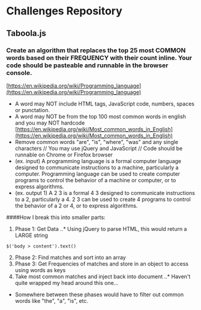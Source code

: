 # Challenges Repository

## Taboola.js
### Create an algorithm that replaces the top 25 most COMMON words based on their FREQUENCY with their count inline. Your code should be pasteable and runnable in the browser console.

[https://en.wikipedia.org/wiki/Programming_language](https://en.wikipedia.org/wiki/Programming_language)
* A word may NOT include HTML tags, JavaScript code, numbers, spaces or punctation.
* A word may NOT be from the top 100 most common words in english and you may NOT hardcode
[https://en.wikipedia.org/wiki/Most_common_words_in_English](https://en.wikipedia.org/wiki/Most_common_words_in_English)
* Remove common words "are", "is", "where", "was" and any single characters
// You may use jQuery and JavaScript
// Code should be runnable on Chrome or Firefox browser
* (ex. input) A programming language is a formal computer language designed to communicate instructions to a machine, particularly a computer. Programming language can be used to create computer programs to control the behavior of a machine or computer, or to express algorithms.
* (ex. output 1) A 2 3 is a formal 4 3 designed to communicate instructions to a 2, particularly a 4. 2 3 can be used to create 4 programs to control the behavior of a 2 or 4, or to express algorithms.

####How I break this into smaller parts:
1. Phase 1: Get Data
..* Using jQuery to parse HTML, this would return a LARGE string
```
$('body > content').text()
```
2. Phase 2: Find matches and sort into an array
3. Phase 3: Get Frequencies of matches and store in an object to access using words as keys
4. Take most common matches and inject back into document
..* Haven't quite wrapped my head around this one...

* Somewhere between these phases would have to filter out common words like "the", "a", "is", etc.
